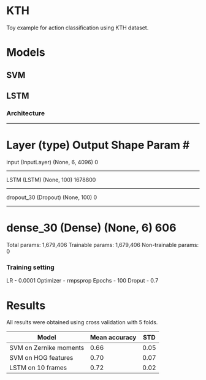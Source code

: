 # KTH

Toy example for action classification using KTH dataset.

# Models
## SVM

## LSTM
### Architecture
_________________________________________________________________
Layer (type)                 Output Shape              Param #   
=================================================================
input (InputLayer)           (None, 6, 4096)           0         
_________________________________________________________________
LSTM (LSTM)                  (None, 100)               1678800   
_________________________________________________________________
dropout_30 (Dropout)         (None, 100)               0         
_________________________________________________________________
dense_30 (Dense)             (None, 6)                 606       
=================================================================
Total params: 1,679,406
Trainable params: 1,679,406
Non-trainable params: 0

### Training setting
LR - 0.0001
Optimizer - rmpsprop
Epochs - 100
Droput - 0.7

# Results
All results were obtained using cross validation with 5 folds.

| Model                  | Mean accuracy | STD  |
|------------------------|---------------|------|
| SVM on Zernike moments | 0.66          | 0.05 |
| SVM on HOG features    | 0.70          | 0.07 |
| LSTM on 10 frames      | 0.72          | 0.02 |
